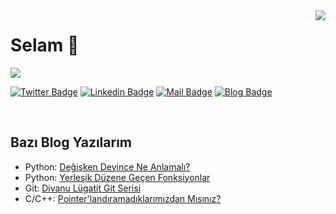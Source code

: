 <img align='right' src="https://github-readme-stats.vercel.app/api?username=baspinarenes&show_icons=true">

<h1>Selam 👋</h1>

![](https://komarev.com/ghpvc/?username=baspinarenes)

[![Twitter Badge](https://img.shields.io/badge/twitter-%231DA1F2.svg?&style=for-the-badge&logo=twitter&logoColor=white)](https://www.twitter.com/enesbaspinar0)
[![Linkedin Badge](https://img.shields.io/badge/linkedin-%230077B5.svg?&style=for-the-badge&logo=linkedin&logoColor=white)](https://www.linkedin.com/in/enesbaspinar/)
[![Mail Badge](https://img.shields.io/badge/enesbaspinar07@gmail.com-c14438?style=for-the-badge&logo=Gmail&logoColor=white&link=mailto:enesbaspinar07@gmail.com)](mailto:enesbaspinar07@gmail.com)
[![Blog Badge](https://img.shields.io/badge/baspinarenes.github.io-000000?style=for-the-badge&logo=Bitdefender&logoColor=white)](baspinarenes.github.io)

<br>

## Bazı Blog Yazılarım

- Python: [Değişken Deyince Ne Anlamalı?](https://baspinarenes.github.io/python/degisken-deyince-ne-anlamali/)
- Python: [Yerleşik Düzene Geçen Fonksiyonlar](https://baspinarenes.github.io/python/yerlesik-duzene-gecen-fonksiyonlar/)
- Git: [Divanu Lügatit Git Serisi](https://baspinarenes.github.io/git/divanu-lugatit-git-0/)
- C/C++: [Pointer'landıramadıklarımızdan Mısınız?](https://baspinarenes.github.io/c-dilleri/pointerlandiramadiklarimizdanmisiniz/)
